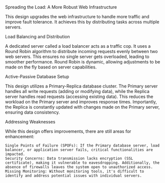 Spreading the Load: A More Robust Web Infrastructure

This design upgrades the web infrastructure to handle more traffic and improve fault tolerance. It achieves this by distributing tasks across multiple servers.

Load Balancing and Distribution

A dedicated server called a load balancer acts as a traffic cop. It uses a Round Robin algorithm to distribute incoming requests evenly between two web servers. This ensures no single server gets overloaded, leading to smoother performance. Round Robin is dynamic, allowing adjustments to be made on the fly based on server capabilities.

Active-Passive Database Setup

This design utilizes a Primary-Replica database cluster. The Primary server handles all write requests (adding or modifying data), while the Replica server handles read requests (accessing existing data). This reduces the workload on the Primary server and improves response times. Importantly, the Replica is constantly updated with changes made on the Primary server, ensuring data consistency.

Addressing Weaknesses

While this design offers improvements, there are still areas for enhancement:

    Single Points of Failure (SPOFs): If the Primary database server, load balancer, or application server fails, critical functionalities are impacted.
    Security Concerns: Data transmission lacks encryption (SSL certificate), making it vulnerable to eavesdropping. Additionally, the absence of firewalls leaves the system open to unauthorized access.
    Missing Monitoring: Without monitoring tools, it's difficult to identify and address potential issues with individual servers.
